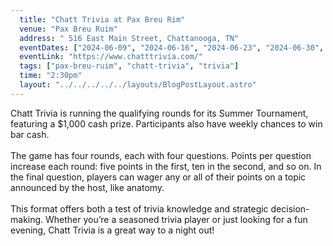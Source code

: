 ```yaml
---
  title: "Chatt Trivia at Pax Breu Rim"
  venue: "Pax Breu Ruim"
  address: " 516 East Main Street, Chattanooga, TN"
  eventDates: ["2024-06-09", "2024-06-16", "2024-06-23", "2024-06-30", "2024-07-07", "2024-07-14", "2024-07-21", "2024-07-28", "2024-08-04", "2024-08-11", "2024-08-18", "2024-08-25"]
  eventLink: "https://www.chatttrivia.com/"
  tags: ["pax-breu-ruim", "chatt-trivia", "trivia"]
  time: "2:30pm"
  layout: "../../../../../layouts/BlogPostLayout.astro"
---
```


Chatt Trivia is running the qualifying rounds for its Summer Tournament, featuring a $1,000 cash prize. Participants also have weekly chances to win bar cash.
<br><br>
The game has four rounds, each with four questions. Points per question increase each round: five points in the first, ten in the second, and so on. In the final question, players can wager any or all of their points on a topic announced by the host, like anatomy.
<br><br>
This format offers both a test of trivia knowledge and strategic decision-making. Whether you’re a seasoned trivia player or just looking for a fun evening, Chatt Trivia is a great way to a night out!
